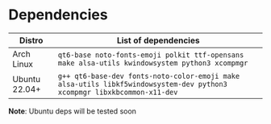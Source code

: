 # Dependencies

| Distro | List of dependencies |
|---|---|
| Arch Linux | `qt6-base noto-fonts-emoji polkit ttf-opensans make alsa-utils kwindowsystem python3 xcompmgr`|
| Ubuntu 22.04+ | `g++ qt6-base-dev fonts-noto-color-emoji make alsa-utils libkf5windowsystem-dev python3 xcompmgr libxkbcommon-x11-dev` |

**Note**: Ubuntu deps will be tested soon
